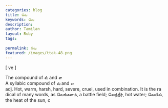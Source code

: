 ```yaml
---
categories: blog
title: வெ
keywords: வெ
description: 
author: Tamilan
layout: Ruby
tags: 
 
permalink: வெ
featured: /images/ttak-48.png
---
```

  
[ ve ]  
  
The compound of வ் and எ  
A syllabic compound of வ் and எ  
adj. Hot, warm, harsh, hard, severe, cruel, used in combination. It is the ra dical of many words, as வெங்களம், a battle field; வெந்நீர், hot water; வெயில், the heat of the sun, c